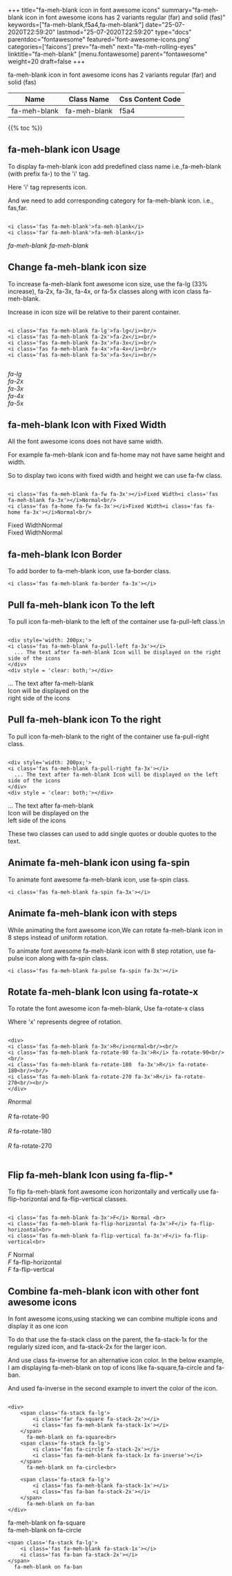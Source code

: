 +++
title="fa-meh-blank icon in font awesome icons"
summary="fa-meh-blank icon in font awesome icons has 2 variants regular (far) and solid (fas)"
keywords=["fa-meh-blank,f5a4,fa-meh-blank"]
date="25-07-2020T22:59:20"
lastmod="25-07-2020T22:59:20"
type="docs"
parentdoc="fontawesome"
featured='font-awesome-icons.png'
categories=['faicons']
prev="fa-meh"
next="fa-meh-rolling-eyes"
linktitle="fa-meh-blank"
[menu.fontawesome]
parent="fontawesome"
weight=20
draft=false
+++


fa-meh-blank icon in font awesome icons has 2 variants regular (far) and solid (fas)

<div class='table-responsive'><table class='table'><thead><tr><th>Name</th><th>Class Name</th><th>Css Content Code</th></tr></thead><tbody><tr><td>fa-meh-blank</td><td>fa-meh-blank</td><td>f5a4</td></tr></tbody></table></div>


{{% toc %}}


## fa-meh-blank icon Usage

To display fa-meh-blank icon add predefined class name i.e.,fa-meh-blank (with prefix fa-) to the 'i' tag.

Here 'i' tag represents icon.

And we need to add corresponding category for fa-meh-blank icon. i.e., fas,far.


```

<i class='fas fa-meh-blank'>fa-meh-blank</i>
<i class='far fa-meh-blank'>fa-meh-blank</i>
```

<i class='fas fa-meh-blank'>fa-meh-blank</i>
<i class='far fa-meh-blank'>fa-meh-blank</i>




## Change fa-meh-blank icon size
To increase fa-meh-blank font awesome icon size, use the fa-lg (33% increase), fa-2x, fa-3x, fa-4x, or fa-5x classes along with icon class fa-meh-blank.

Increase in icon size will be relative to their parent container. 

```

<i class='fas fa-meh-blank fa-lg'>fa-lg</i><br/>
<i class='fas fa-meh-blank fa-2x'>fa-2x</i><br/>
<i class='fas fa-meh-blank fa-3x'>fa-3x</i><br/>
<i class='fas fa-meh-blank fa-4x'>fa-4x</i><br/>
<i class='fas fa-meh-blank fa-5x'>fa-5x</i><br/>
            
```

<i class='fas fa-meh-blank fa-lg'>fa-lg</i><br/>
<i class='fas fa-meh-blank fa-2x'>fa-2x</i><br/>
<i class='fas fa-meh-blank fa-3x'>fa-3x</i><br/>
<i class='fas fa-meh-blank fa-4x'>fa-4x</i><br/>
<i class='fas fa-meh-blank fa-5x'>fa-5x</i><br/>
            



## fa-meh-blank Icon with Fixed Width 

All the font awesome icons does not have same width.

For example fa-meh-blank icon and fa-home may not have same height and width.

So to display two icons with fixed width and height we can use fa-fw class.


```

<i class='fas fa-meh-blank fa-fw fa-3x'></i>Fixed Width<i class='fas fa-meh-blank fa-3x'></i>Normal<br/>
<i class='fas fa-home fa-fw fa-3x'></i>Fixed Width<i class='fas fa-home fa-3x'></i>Normal<br/>
```

<i class='fas fa-meh-blank fa-fw fa-3x'></i>Fixed Width<i class='fas fa-meh-blank fa-3x'></i>Normal<br/>
<i class='fas fa-home fa-fw fa-3x'></i>Fixed Width<i class='fas fa-home fa-3x'></i>Normal<br/>



## fa-meh-blank Icon Border 

To add border to fa-meh-blank icon, use fa-border class.


```
<i class='fas fa-meh-blank fa-border fa-3x'></i>

```
<i class='fas fa-meh-blank fa-border fa-3x'></i>





## Pull fa-meh-blank icon To the left

To pull icon fa-meh-blank to the left of the container use fa-pull-left class.\n

```

<div style='width: 200px;'>
<i class='fas fa-meh-blank fa-pull-left fa-3x'></i>
  ... The text after fa-meh-blank Icon will be displayed on the right side of the icons
</div>
<div style = 'clear: both;'></div>
```

<div style='width: 200px;'>
<i class='fas fa-meh-blank fa-pull-left fa-3x'></i>
  ... The text after fa-meh-blank Icon will be displayed on the right side of the icons
</div>
<div style = 'clear: both;'></div>




## Pull fa-meh-blank icon To the right
To pull icon fa-meh-blank to the right of the container use fa-pull-right class.

```

<div style='width: 200px;'>
<i class='fas fa-meh-blank fa-pull-right fa-3x'></i>
  ... The text after fa-meh-blank Icon will be displayed on the left side of the icons
</div>
<div style = 'clear: both;'></div>
```

<div style='width: 200px;'>
<i class='fas fa-meh-blank fa-pull-right fa-3x'></i>
  ... The text after fa-meh-blank Icon will be displayed on the left side of the icons
</div>
<div style = 'clear: both;'></div>

These two classes can used to add single quotes or double quotes to the text.


## Animate fa-meh-blank icon using fa-spin
To animate font awesome fa-meh-blank icon, use fa-spin class.

```
<i class='fas fa-meh-blank fa-spin fa-3x'></i>
```
<i class='fas fa-meh-blank fa-spin fa-3x'></i>




## Animate fa-meh-blank icon with steps
While animating the font awesome icon,We can rotate fa-meh-blank icon in 8 steps instead of uniform rotation.

To animate font awesome fa-meh-blank icon with 8 step rotation, use fa-pulse icon along with fa-spin class.


```
<i class='fas fa-meh-blank fa-pulse fa-spin fa-3x'></i>

```
<i class='fas fa-meh-blank fa-pulse fa-spin fa-3x'></i>





## Rotate fa-meh-blank Icon using fa-rotate-x
To rotate the font awesome icon fa-meh-blank, Use fa-rotate-x class

Where 'x' represents degree of rotation.


```

<div>
<i class='fas fa-meh-blank fa-3x'>R</i>normal<br/><br/>
<i class='fas fa-meh-blank fa-rotate-90 fa-3x'>R</i> fa-rotate-90<br/><br/> 
<i class='fas fa-meh-blank fa-rotate-180  fa-3x'>R</i> fa-rotate-180<br/><br/> 
<i class='fas fa-meh-blank fa-rotate-270 fa-3x'>R</i> fa-rotate-270<br/><br/>
</div>
```

<div>
<i class='fas fa-meh-blank fa-3x'>R</i>normal<br/><br/>
<i class='fas fa-meh-blank fa-rotate-90 fa-3x'>R</i> fa-rotate-90<br/><br/> 
<i class='fas fa-meh-blank fa-rotate-180  fa-3x'>R</i> fa-rotate-180<br/><br/> 
<i class='fas fa-meh-blank fa-rotate-270 fa-3x'>R</i> fa-rotate-270<br/><br/>
</div>




## Flip fa-meh-blank Icon using fa-flip-*
To flip fa-meh-blank font awesome icon horizontally and vertically use fa-flip-horizontal and fa-flip-vertical classes. 

```

<i class='fas fa-meh-blank fa-3x'>F</i> Normal <br>
<i class='fas fa-meh-blank fa-flip-horizontal fa-3x'>F</i> fa-flip-horizontal<br>
<i class='fas fa-meh-blank fa-flip-vertical fa-3x'>F</i> fa-flip-vertical<br>
```

<i class='fas fa-meh-blank fa-3x'>F</i> Normal <br>
<i class='fas fa-meh-blank fa-flip-horizontal fa-3x'>F</i> fa-flip-horizontal<br>
<i class='fas fa-meh-blank fa-flip-vertical fa-3x'>F</i> fa-flip-vertical<br>




## Combine fa-meh-blank icon with other font awesome icons
In font awesome icons,using stacking we can combine multiple icons and display it as one icon 

To do that use the fa-stack class on the parent, the fa-stack-1x for the regularly sized icon, and fa-stack-2x for the larger icon.

And use class fa-inverse for an alternative icon color. 
In the below example, I am displaying fa-meh-blank on top of icons like fa-square,fa-circle and fa-ban.

And used fa-inverse in the second example to invert the color of the icon.

```

<div>
    <span class='fa-stack fa-lg'>
        <i class='far fa-square fa-stack-2x'></i>
        <i class='fas fa-meh-blank fa-stack-1x'></i>
    </span>
      fa-meh-blank on fa-square<br>
    <span class='fa-stack fa-lg'>
        <i class='fas fa-circle fa-stack-2x'></i>
        <i class='fas fa-meh-blank fa-stack-1x fa-inverse'></i>
    </span>
      fa-meh-blank on fa-circle<br>

    <span class='fa-stack fa-lg'>
        <i class='fas fa-meh-blank fa-stack-1x'></i>
        <i class='fas fa-ban fa-stack-2x'></i>
    </span>
      fa-meh-blank on fa-ban
</div>
```

<div>
    <span class='fa-stack fa-lg'>
        <i class='far fa-square fa-stack-2x'></i>
        <i class='fas fa-meh-blank fa-stack-1x'></i>
    </span>
      fa-meh-blank on fa-square<br>
    <span class='fa-stack fa-lg'>
        <i class='fas fa-circle fa-stack-2x'></i>
        <i class='fas fa-meh-blank fa-stack-1x fa-inverse'></i>
    </span>
      fa-meh-blank on fa-circle<br>

    <span class='fa-stack fa-lg'>
        <i class='fas fa-meh-blank fa-stack-1x'></i>
        <i class='fas fa-ban fa-stack-2x'></i>
    </span>
      fa-meh-blank on fa-ban
</div>






